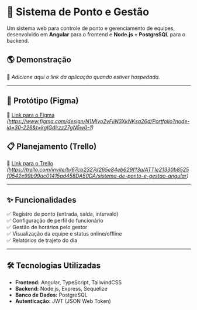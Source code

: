# 📌 Sistema de Ponto e Gestão

Um sistema web para controle de ponto e gerenciamento de equipes, desenvolvido em **Angular** para o frontend e **Node.js + PostgreSQL** para o backend.

## 🌎 Demonstração
🚧 *Adicione aqui o link da aplicação quando estiver hospedada.*

---

## 🎨 Protótipo (Figma)
🔗 [Link para o Figma](#) *(https://www.figma.com/design/N1MIvo2vFjiN3XkNKsa26d/Portfolio?node-id=30-226&t=kgIGdlrzz27gN5w0-1)*

## 📋 Planejamento (Trello)
🔗 [Link para o Trello](#) *(https://trello.com/invite/b/67cb2327d265e84eb629f13a/ATTIe21330b8525f0542e99b99ac01415ad458DA50DA/sistema-de-ponto-e-gestao-angular)*

---

## ✨ Funcionalidades
✅ Registro de ponto (entrada, saída, intervalo)  
✅ Configuração de perfil do funcionário  
✅ Gestão de horários pelo gestor  
✅ Visualização da equipe e status online/offline  
✅ Relatórios de trajeto do dia  

---

## 🛠️ Tecnologias Utilizadas
- **Frontend:** Angular, TypeScript, TailwindCSS
- **Backend:** Node.js, Express, Sequelize
- **Banco de Dados:** PostgreSQL
- **Autenticação:** JWT (JSON Web Token)
